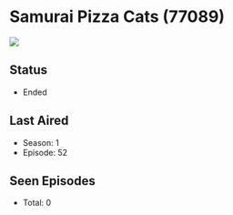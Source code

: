 # Samurai Pizza Cats (77089)

<img src="https://dg31sz3gwrwan.cloudfront.net/poster/77089/1003138-0-optimized.jpg" />

## Status
* Ended
## Last Aired
* Season: 1
* Episode: 52
## Seen Episodes
* Total: 0
